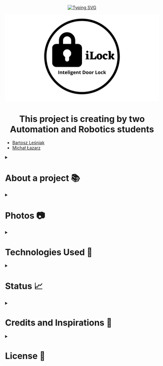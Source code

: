 <p align="center">
  <a href="https://git.io/typing-svg"><img src="https://readme-typing-svg.demolab.com?font=Fira+Code&size=25&pause=600&color=F7F7F7&width=435&lines=iLock+-    +Inteligent+Door+Lock" alt="Typing SVG" /></a>
</p>
<p align="center">
  <img src="https://github.com/iLock-Inteligent-Door-Lock/.github/blob/main/Logo.png">
</p>

<h1 align="center"> This project is creating by two Automation and Robotics students </h1>

 - [Bartosz Leśniak](https://github.com/BartoszLesniak333)
 - [Michał Łazarz](https://github.com/miq312)

<details> 
    <summary><h1>About a project 📚</h1></summary>
    <p align="left">
     We have designed an innovative device called the "iLock-Inteligent Door Lock" - an intelligent solution that detects whether the doors have been properly locked with a key. With advanced sensors and artificial intelligence technology, the iLock precisely monitors the door's lock status, providing you with complete peace of mind in your daily affairs.

Imagine a situation where you're rushing to work in the morning and don't have time to double-check if the doors are properly locked. This is where the iLock comes to your rescue. After leaving home, simply glance at your mobile device to check if the doors are locked. If something is amiss, you'll receive an immediate notification, allowing you to return and rectify the situation.

Even when you're away on a long vacation or too exhausted after a full day of work, you don't need to worry if everything is in order. The iLock will help you gain the confidence that your doors are always securely locked, protecting you from unwanted situations.

With this reliable device, your daily exits become much more hassle-free, and you can focus on other aspects of life, enjoying the fullness of your daily adventures without unnecessary stress. The iLock is an innovative solution that combines practicality and security, enabling you to embrace peace of mind in your everyday life. 
</details>

<details> 
    <summary><h1>Photos 📷</h1></summary>
    <p align="left">
      
</details>
<details> 
    <summary><h1>Technologies Used 🤖</h1></summary>
    <p align="left">
Arduino
C++
electronic devices

</details>
<details> 
    <summary><h1>Status 📈</h1></summary>
    <p align="left">
      
- [iLock-Inteligent-Door-Lock-v1.0](https://github.com/iLock-Inteligent-Door-Lock/iLock-Inteligent-Door-Lock-v1.0)
</details>
<details> 
    <summary><h1>Credits and Inspirations 🏅</h1></summary>
    <p align="left"> 
</details>
<details> 
    <summary><h1>License 🎯</h1></summary>
    <p align="left">
      
</details>
